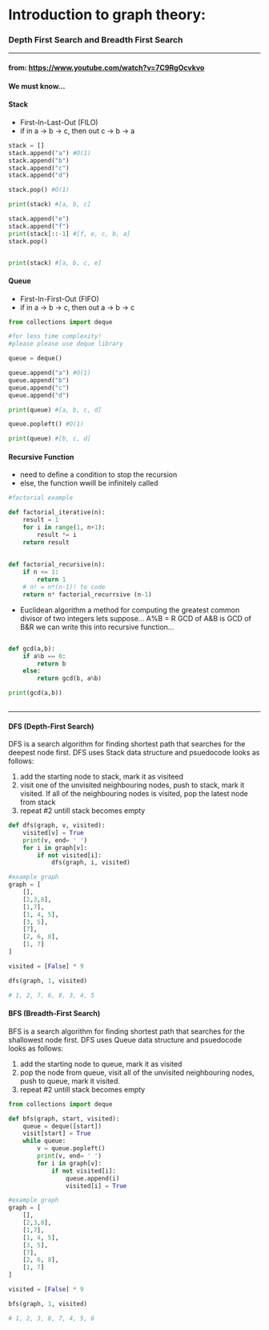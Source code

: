 # Introduction to graph theory: 
### Depth First Search and Breadth First Search

---- 

#### from: https://www.youtube.com/watch?v=7C9RgOcvkvo

#### We must know... 
#### Stack

- First-In-Last-Out (FILO)
- if in a -> b -> c, then out c -> b -> a

```python
stack = []
stack.append("a") #O(1)
stack.append("b")
stack.append("c")
stack.append("d")

stack.pop() #O(1)

print(stack) #[a, b, c]

stack.append("e")
stack.append("f")
print(stack[::-1] #[f, e, c, b, a]
stack.pop()


print(stack) #[a, b, c, e]
```
#### Queue

- First-In-First-Out (FIFO)
- if in a -> b -> c, then out a -> b -> c

```python
from collections import deque 

#for less time complexity! 
#please please use deque library

queue = deque()

queue.append("a") #O(1)
queue.append("b")
queue.append("c")
queue.append("d")

print(queue) #[a, b, c, d]

queue.popleft() #O(1)

print(queue) #[b, c, d]
```

#### Recursive Function

- need to define a condition to stop the recursion
- else, the function wwill be infinitely called

```python
#factorial example

def factorial_iterative(n):
    result = 1
    for i in range(1, n+1):
        result *= i
    return result
    
    
def factorial_recursive(n):
    if n <= 1:
        return 1
    # n! = n*(n-1)! to code
    return n* factorial_recurrsive (n-1)

```

- Euclidean algorithm
a method for computing the greatest common divisor of two integers
lets suppose...
A%B = R
GCD of A&B is GCD of B&R
we can write this into recursive function...

```python

def gcd(a,b):
    if a%b == 0:
        return b
    else:
        return gcd(b, a%b)

print(gcd(a,b))
 
```
----
#### DFS (Depth-First Search)
DFS is a search algorithm for finding shortest path that searches for the deepest node first.
DFS uses Stack data structure and psuedocode looks as follows:

1. add the starting node to stack, mark it as visiteed 
2. visit one of the unvisited neighbouring nodes, push to stack, mark it visited. 
    If all of the neighbouring nodes is visited, pop the latest node from stack 
4. repeat #2 untill stack becomes empty

```python
def dfs(graph, v, visited):
    visited[v] = True
    print(v, end= ' ')
    for i in graph[v]:
        if not visited[i]:
            dfs(graph, i, visited)

#example graph
graph = [
    [],
    [2,3,8],
    [1,7],
    [1, 4, 5],
    [3, 5],
    [7],
    [2, 6, 8],
    [1, 7]
]

visited = [False] * 9

dfs(graph, 1, visited)

# 1, 2, 7, 6, 8, 3, 4, 5

```

#### BFS (Breadth-First Search)

BFS is a search algorithm for finding shortest path that searches for the shallowest node first.
DFS uses Queue data structure and psuedocode looks as follows:

1. add the starting node to queue, mark it as visited 
2. pop the node from queue, visit all of the unvisited neighbouring nodes, push to queue, mark it visited. 
4. repeat #2 untill stack becomes empty

```python
from collections import deque 

def bfs(graph, start, visited):
    queue = deque([start])
    visit[start] = True
    while queue:
        v = queue.popleft()
        print(v, end= ' ')
        for i in graph[v]:
            if not visited[i]:
                queue.append(i)
                visited[i] = True

#example graph
graph = [
    [],
    [2,3,8],
    [1,7],
    [1, 4, 5],
    [3, 5],
    [7],
    [2, 6, 8],
    [1, 7]
]

visited = [False] * 9

bfs(graph, 1, visited)

# 1, 2, 3, 8, 7, 4, 5, 6

```



